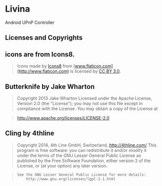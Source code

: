 Livina
======

Android UPnP Controller

## Licenses and Copyrights
## icons are from Icons8.

> Icons made by [Icons8](http://www.icons8.com) from [www.flaticon.com](http://www.flaticon.com) is licensed by [CC BY 3.0](http://creativecommons.org/licenses/by/3.0/).

## Butterknife by Jake Wharton

> Copyright 2013 Jake Wharton
>   Licensed under the Apache License, Version 2.0 (the "License");
>   you may not use this file except in compliance with the License.
>   You may obtain a copy of the License at
  
>   http://www.apache.org/licenses/LICENSE-2.0

## Cling by 4thline

> Copyright 2014, 4th Line GmbH, Switzerland, http://4thline.com/
>   This program is free software: you can redistribute it and/or modify
>   it under the terms of the GNU Lesser General Public License as
>   published by the Free Software Foundation, either version 2 of
>   the License, or (at your option) any later version.

>     See the GNU Lesser General Public License for more details:
>         http://www.gnu.org/licenses/lgpl-2.1.html
